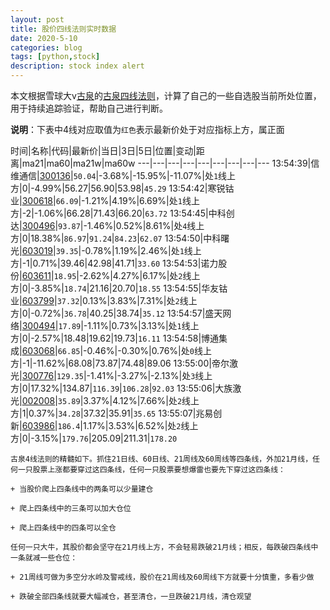 ```yaml
---
layout: post
title: 股价四线法则实时数据
date: 2020-5-10
categories: blog
tags: [python,stock]
description: stock index alert
---
```



本文根据雪球大v[古泉](https://xueqiu.com/u/7148646888)的[古泉四线法则](https://xueqiu.com/7148646888/130498192)，计算了自己的一些自选股当前所处位置，用于持续追踪验证，帮助自己进行判断。

**说明**：下表中4线对应取值为`红色`表示最新价处于对应指标上方，属正面

时间|名称|代码|最新价|当日|3日|5日|位置|变动|距离|ma21|ma60|ma21w|ma60w
---|---|---|---|---|---|---|---|---
13:54:39|信维通信|[300136](https://xueqiu.com/S/SZ300136)|`50.04`|-3.68%|-15.95%|-11.07%|处`1`线上方|0|-4.99%|56.27|56.90|53.98|`45.29`
13:54:42|寒锐钴业|[300618](https://xueqiu.com/S/SZ300618)|`66.09`|-1.21%|4.19%|6.69%|处`1`线上方|-2|-1.06%|66.28|71.43|66.20|`63.72`
13:54:45|中科创达|[300496](https://xueqiu.com/S/SZ300496)|`93.87`|-1.46%|0.52%|8.61%|处`4`线上方|0|18.38%|`86.97`|`91.24`|`84.23`|`62.07`
13:54:50|中科曙光|[603019](https://xueqiu.com/S/SH603019)|`39.35`|-0.78%|1.19%|2.46%|处`1`线上方|-1|0.71%|39.46|42.98|41.71|`33.60`
13:54:53|诺力股份|[603611](https://xueqiu.com/S/SH603611)|`18.95`|-2.62%|4.27%|6.17%|处`2`线上方|0|-3.85%|`18.74`|21.16|20.70|`18.55`
13:54:55|华友钴业|[603799](https://xueqiu.com/S/SH603799)|`37.32`|0.13%|3.83%|7.31%|处`2`线上方|0|-0.72%|`36.78`|40.25|38.74|`35.12`
13:54:57|盛天网络|[300494](https://xueqiu.com/S/SZ300494)|`17.89`|-1.11%|0.73%|3.13%|处`1`线上方|0|-2.57%|18.48|19.62|19.73|`16.11`
13:54:58|博通集成|[603068](https://xueqiu.com/S/SH603068)|`66.85`|-0.46%|-0.30%|0.76%|处`0`线上方|-1|-11.62%|68.08|73.87|74.48|89.06
13:55:00|帝尔激光|[300776](https://xueqiu.com/S/SZ300776)|`129.35`|-1.41%|-3.27%|-2.13%|处`3`线上方|0|17.32%|134.87|`116.39`|`106.28`|`92.03`
13:55:06|大族激光|[002008](https://xueqiu.com/S/SZ002008)|`35.89`|3.37%|4.12%|7.66%|处`2`线上方|1|0.37%|`34.28`|37.32|35.91|`35.65`
13:55:07|兆易创新|[603986](https://xueqiu.com/S/SH603986)|`186.4`|1.17%|3.53%|6.52%|处`2`线上方|0|-3.15%|`179.76`|205.09|211.31|`178.20`

```
古泉4线法则的精髓如下。抓住21日线、60日线、21周线及60周线等四条线，外加21月线，任何一只股票上涨都要穿过这四条线，任何一只股票要想爆雷也要先下穿过这四条线：

+ 当股价爬上四条线中的两条可以少量建仓

+ 爬上四条线中的三条可以加大仓位

+ 爬上四条线中的四条可以全仓

任何一只大牛，其股价都会坚守在21月线上方，不会轻易跌破21月线；相反，每跌破四条线中一条就减一些仓位：

+ 21周线可做为多空分水岭及警戒线，股价在21周线及60周线下方就要十分慎重，多看少做

+ 跌破全部四条线就要大幅减仓，甚至清仓，一旦跌破21月线，清仓观望
```